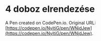 # 4 doboz elrendezése

A Pen created on CodePen.io. Original URL: [https://codepen.io/NyitiG/pen/WNjdJew](https://codepen.io/NyitiG/pen/WNjdJew).


